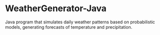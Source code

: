 # WeatherGenerator-Java
Java program that simulates daily weather patterns based on probabilistic models, generating forecasts of temperature and precipitation.
